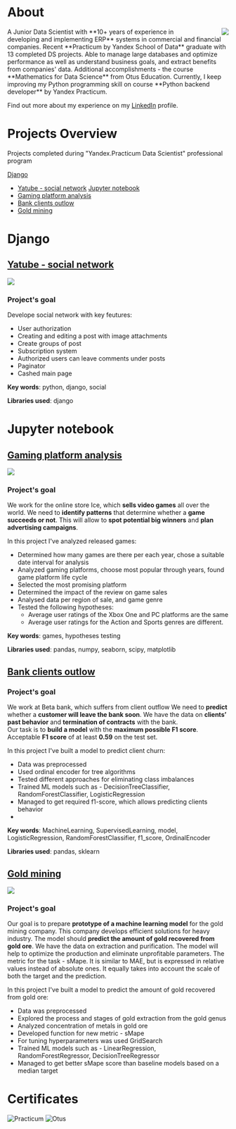 # About
<img align="right" src="Foto.jpg" style="margin:0px 0px 0px 50px">
A Junior Data Scientist with **10+ years of experience in developing and implementing ERP** systems in commercial and financial companies. Recent **Practicum by Yandex School of Data** graduate with 13 completed DS projects. Able to manage large databases and optimize performance as well as understand business goals, and extract benefits from companies' data. Additional accomplishments - the course **Mathematics for Data Science** from Otus Education.  Currently, I keep improving my Python programming skill on course **Python backend developer** by Yandex Practicum.

Find out more about my experience on my <a href="https://www.linkedin.com/in/gormulinskiy/">LinkedIn</a> profile.

# Projects Overview
Projects completed during "Yandex.Practicum Data Scientist" professional program

[Django](#dj)
- [Yatube - social network](#yatube)
[Jupyter notebook](#jn)
- [Gaming platform analysis](#game)
- [Bank clients outlow](#bank)
- [Gold mining](#gold)

# Django<a id='dj'></a>

## [Yatube - social network](http://gegorm.pythonanywhere.com/)<a id='yatube'></a>

<img align="middle" src="yatube.png">

### Project's goal<a id='goal'></a>

Develope social network with key feutures:
- User authorization
- Creating and editing a post with image attachments
- Create groups of post
- Subscription system
- Authorized users can leave comments under posts
- Paginator
- Cashed main page
 
**Key words**: python, django, social  

**Libraries used**: django

# Jupyter notebook<a id='jn'></a>

## [Gaming platform analysis](https://github.com/GEGorm/Gennadiy_Gormulinskiy_Porfolio/blob/1db1f8b34423b3d20642f0ef69dfdeb562aafb8d/Games%20analysis/Games_Analysis.ipynb)<a id='game'></a>

<img align="middle" src="gamespng.png">
 
### Project's goal<a id='goal'></a>

We work for the online store Ice, which **sells video games** all over the world. 
We need to **identify patterns** that determine whether a **game succeeds or not**. This will allow to **spot potential big winners** and **plan advertising campaigns**.
 
 In this project I've analyzed released games:
 * Determined how many games are there per each year, chose a suitable date interval for analysis
 * Analyzed gaming platforms, choose most popular through years, found game platform life cycle
 * Selected the most promising platform
 * Determined the impact of the review on game sales
 * Analysed data per region of sale, and game genre
 * Tested the following hypotheses:
    - Average user ratings of the Xbox One and PC platforms are the same
    - Average user ratings for the Action and Sports genres are different. 
 
**Key words**: games, hypotheses testing  

**Libraries used**: pandas, numpy, seaborn, scipy, matplotlib


## [Bank clients outlow](https://github.com/GEGorm/Gennadiy_Gormulinskiy_Porfolio/blob/aa7f0054a4ef5ed97df02d591ac5f9a213ba9e4a/Bank%20clients%20outlow/Bank%20clients%20outflow.ipynb)<a id='bank'></a>
 
### Project's goal<a id='bank'></a>

We work at Beta bank, which suffers from client outflow
We need to **predict** whether a **customer will leave the bank soon**. We have the data on **clients’ past behavior** and **termination of contracts** with the bank.  
Our task is to **build a model** with the **maximum possible F1 score**. Acceptable **F1 score** of at least **0.59** on the test set.

In this project I've built a model to predict client churn:
 * Data was preprocessed
 * Used ordinal encoder for tree algorithms
 * Tested different approaches for eliminating class imbalances
 * Trained ML models such as - DecisionTreeClassifier, RandomForestClassifier, LogisticRegression
 * Managed to get required f1-score, which allows predicting clients behavior
 *  
**Key words**: MachineLearning, SupervisedLearning, model, LogisticRegression, RandomForestClassifier, f1_score, OrdinalEncoder 

**Libraries used**: pandas, sklearn


## [Gold mining](https://github.com/GEGorm/Gennadiy_Gormulinskiy_Porfolio/blob/aa7f0054a4ef5ed97df02d591ac5f9a213ba9e4a/Gold%20mining/Gold%20mining.ipynb)<a id='gold'></a>
 
<img align="middle" src="gold.png">

### Project's goal<a id='goal'></a>

Our goal is to prepare **prototype of a machine learning model** for the gold mining company. This company develops efficient solutions for heavy industry.
The model should **predict the amount of gold recovered from gold ore**. We have the data on extraction and purification. The model will help to optimize the production and eliminate unprofitable parameters.
The metric for the task - sMape.
It is similar to MAE, but is expressed in relative values instead of absolute ones. It equally takes into account the scale of both the target and the prediction.

In this project I've built a model to predict the amount of gold recovered from gold ore:
 * Data was preprocessed
 * Explored the process and stages of gold extraction from the gold genus
 * Analyzed concentration of metals in gold ore
 * Developed function for new metric - sMape
 * For tuning hyperparameters was used GridSearch 
 * Trained ML models such as - LinearRegression, RandomForestRegressor, DecisionTreeRegressor
 * Managed to get better sMape score than baseline models based on a median target
 
# Certificates
![Practicum](/Practicum.png)
![Otus](/otus.png)
